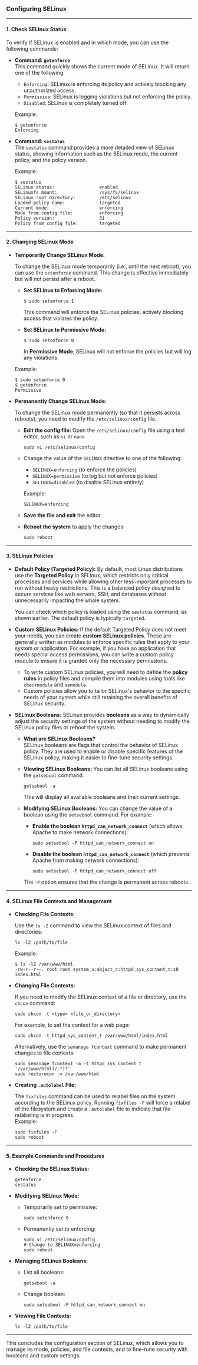### **Configuring SELinux**

---

#### **1. Check SELinux Status**

To verify if SELinux is enabled and in which mode, you can use the following commands:

- **Command: `getenforce`**  
   This command quickly shows the current mode of SELinux. It will return one of the following:
   - `Enforcing`: SELinux is enforcing its policy and actively blocking any unauthorized access.
   - `Permissive`: SELinux is logging violations but not enforcing the policy.
   - `Disabled`: SELinux is completely turned off.

   Example:
   ```
   $ getenforce
   Enforcing
   ```

- **Command: `sestatus`**  
   The `sestatus` command provides a more detailed view of SELinux status, showing information such as the SELinux mode, the current policy, and the policy version.
   
   Example:
   ```
   $ sestatus
   SELinux status:                 enabled
   SELinuxfs mount:                /sys/fs/selinux
   SELinux root directory:         /etc/selinux
   Loaded policy name:             targeted
   Current mode:                   enforcing
   Mode from config file:          enforcing
   Policy version:                 31
   Policy from config file:        targeted
   ```

---

#### **2. Changing SELinux Mode**

- **Temporarily Change SELinux Mode:**

   To change the SELinux mode temporarily (i.e., until the next reboot), you can use the `setenforce` command. This change is effective immediately but will not persist after a reboot.

   - **Set SELinux to Enforcing Mode:**
     ```
     $ sudo setenforce 1
     ```
     This command will enforce the SELinux policies, actively blocking access that violates the policy.

   - **Set SELinux to Permissive Mode:**
     ```
     $ sudo setenforce 0
     ```
     In **Permissive Mode**, SELinux will not enforce the policies but will log any violations.

   Example:
   ```
   $ sudo setenforce 0
   $ getenforce
   Permissive
   ```

- **Permanently Change SELinux Mode:**

   To change the SELinux mode permanently (so that it persists across reboots), you need to modify the `/etc/selinux/config` file.

   - **Edit the config file:**
     Open the `/etc/selinux/config` file using a text editor, such as `vi` or `nano`.

     ```
     sudo vi /etc/selinux/config
     ```

   - Change the value of the `SELINUX` directive to one of the following:
     - `SELINUX=enforcing` (to enforce the policies)
     - `SELINUX=permissive` (to log but not enforce policies)
     - `SELINUX=disabled` (to disable SELinux entirely)

     Example:
     ```
     SELINUX=enforcing
     ```

   - **Save the file and exit** the editor.

   - **Reboot the system** to apply the changes:
     ```
     sudo reboot
     ```

---

#### **3. SELinux Policies**

- **Default Policy (Targeted Policy):**
   By default, most Linux distributions use the **Targeted Policy** in SELinux, which restricts only critical processes and services while allowing other less important processes to run without heavy restrictions. This is a balanced policy designed to secure services like web servers, SSH, and databases without unnecessarily impacting the whole system.
   
   You can check which policy is loaded using the `sestatus` command, as shown earlier. The default policy is typically `targeted`.

- **Custom SELinux Policies:**
   If the default Targeted Policy does not meet your needs, you can create **custom SELinux policies**. These are generally written as modules to enforce specific rules that apply to your system or application. For example, if you have an application that needs special access permissions, you can write a custom policy module to ensure it is granted only the necessary permissions.

   - To write custom SELinux policies, you will need to define the **policy rules** in policy files and compile them into modules using tools like `checkmodule` and `semodule`.
   - Custom policies allow you to tailor SELinux's behavior to the specific needs of your system while still retaining the overall benefits of SELinux security.

- **SELinux Booleans:**
   SELinux provides **booleans** as a way to dynamically adjust the security settings of the system without needing to modify the SELinux policy files or reboot the system.

   - **What are SELinux Booleans?**  
     SELinux booleans are flags that control the behavior of SELinux policy. They are used to enable or disable specific features of the SELinux policy, making it easier to fine-tune security settings.
   
   - **Viewing SELinux Booleans:**
     You can list all SELinux booleans using the `getsebool` command:
     ```
     getsebool -a
     ```
     This will display all available booleans and their current settings.

   - **Modifying SELinux Booleans:**
     You can change the value of a boolean using the `setsebool` command. For example:
     
     - **Enable the boolean `httpd_can_network_connect`** (which allows Apache to make network connections):
       ```
       sudo setsebool -P httpd_can_network_connect on
       ```
     
     - **Disable the boolean `httpd_can_network_connect`** (which prevents Apache from making network connections):
       ```
       sudo setsebool -P httpd_can_network_connect off
       ```

     The `-P` option ensures that the change is permanent across reboots.

---

#### **4. SELinux File Contexts and Management**

- **Checking File Contexts:**

   Use the `ls -Z` command to view the SELinux context of files and directories:
   ```
   ls -lZ /path/to/file
   ```
   Example:
   ```
   $ ls -lZ /var/www/html
   -rw-r--r--. root root system_u:object_r:httpd_sys_content_t:s0 index.html
   ```

- **Changing File Contexts:**

   If you need to modify the SELinux context of a file or directory, use the `chcon` command:
   ```
   sudo chcon -t <type> <file_or_directory>
   ```
   For example, to set the context for a web page:
   ```
   sudo chcon -t httpd_sys_content_t /var/www/html/index.html
   ```

   Alternatively, use the `semanage fcontext` command to make permanent changes to file contexts:
   ```
   sudo semanage fcontext -a -t httpd_sys_content_t '/var/www/html(/.*)?'
   sudo restorecon -v /var/www/html
   ```

- **Creating `.autolabel` File:**

   The `fixfiles` command can be used to relabel files on the system according to the SELinux policy. Running `fixfiles -F` will force a relabel of the filesystem and create a `.autolabel` file to indicate that file relabeling is in progress.  
   Example:
   ```
   sudo fixfiles -F
   sudo reboot
   ```

---

#### **5. Example Commands and Procedures**

- **Checking the SELinux Status:**
  ```
  getenforce
  sestatus
  ```

- **Modifying SELinux Mode:**
  - Temporarily set to permissive:
    ```
    sudo setenforce 0
    ```
  - Permanently set to enforcing:
    ```
    sudo vi /etc/selinux/config
    # Change to SELINUX=enforcing
    sudo reboot
    ```

- **Managing SELinux Booleans:**
  - List all booleans:
    ```
    getsebool -a
    ```
  - Change boolean:
    ```
    sudo setsebool -P httpd_can_network_connect on
    ```

- **Viewing File Contexts:**
  ```
  ls -lZ /path/to/file
  ```

---

This concludes the configuration section of SELinux, which allows you to manage its mode, policies, and file contexts, and to fine-tune security with booleans and custom settings.
